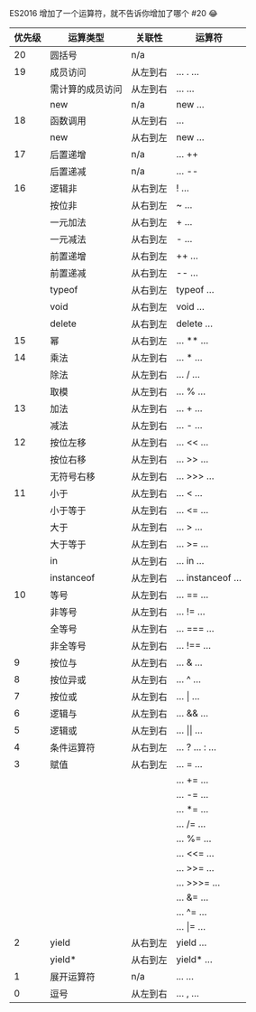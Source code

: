 

ES2016 增加了一个运算符，就不告诉你增加了哪个 #20 😂

| 优先级 | 运算类型         | 关联性   | 运算符           |
| ------ | ---------------- | -------- | ---------------- |
| 20     | 圆括号           | n/a      |                  |
| 19     | 成员访问         | 从左到右 | … . …            |
|        | 需计算的成员访问 | 从左到右 | …  …             |
|        | new              | n/a      | new …            |
| 18     | 函数调用         | 从左到右 | …                |
|        | new              | 从右到左 | new …            |
| 17     | 后置递增         | n/a      | … ++             |
|        | 后置递减         | n/a      | … --             |
| 16     | 逻辑非           | 从右到左 | ! …              |
|        | 按位非           | 从右到左 | ~ …              |
|        | 一元加法         | 从右到左 | + …              |
|        | 一元减法         | 从右到左 | - …              |
|        | 前置递增         | 从右到左 | ++ …             |
|        | 前置递减         | 从右到左 | -- …             |
|        | typeof           | 从右到左 | typeof …         |
|        | void             | 从右到左 | void …           |
|        | delete           | 从右到左 | delete …         |
| 15     | 幂               | 从右到左 | … ** …           |
| 14     | 乘法             | 从左到右 | … * …            |
|        | 除法             | 从左到右 | … / …            |
|        | 取模             | 从左到右 | … % …            |
| 13     | 加法             | 从左到右 | … + …            |
|        | 减法             | 从左到右 | … - …            |
| 12     | 按位左移         | 从左到右 | …   << …         |
|        | 按位右移         | 从左到右 | …   >> …         |
|        | 无符号右移       | 从左到右 | …   >>> …        |
| 11     | 小于             | 从左到右 | …   < …          |
|        | 小于等于         | 从左到右 | …   <= …         |
|        | 大于             | 从左到右 | …   > …          |
|        | 大于等于         | 从左到右 | …   >= …         |
|        | in               | 从左到右 | … in …           |
|        | instanceof       | 从左到右 | …   instanceof … |
| 10     | 等号             | 从左到右 | … == …           |
|        | 非等号           | 从左到右 | … != …           |
|        | 全等号           | 从左到右 | … === …          |
|        | 非全等号         | 从左到右 | … !== …          |
| 9      | 按位与           | 从左到右 | …   & …          |
| 8      | 按位异或         | 从左到右 | … ^ …            |
| 7      | 按位或           | 从左到右 | … \| …           |
| 6      | 逻辑与           | 从左到右 | …   && …         |
| 5      | 逻辑或           | 从左到右 | … \|\| …         |
| 4      | 条件运算符       | 从右到左 | … ? … : …        |
| 3      | 赋值             | 从右到左 | … = …            |
|        |                  |          | … += …           |
|        |                  |          | … -= …           |
|        |                  |          | … *= …           |
|        |                  |          | … /= …           |
|        |                  |          | … %= …           |
|        |                  |          | …   <<= …        |
|        |                  |          | …   >>= …        |
|        |                  |          | …   >>>= …       |
|        |                  |          | …   &= …         |
|        |                  |          | … ^= …           |
|        |                  |          | … \|= …          |
| 2      | yield            | 从右到左 | yield …          |
|        | yield*           | 从右到左 | yield* …         |
| 1      | 展开运算符       | n/a      | ... …            |
| 0      | 逗号             | 从左到右 | … , …            |